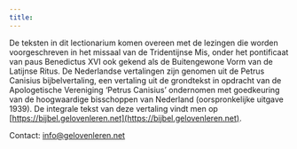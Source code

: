 ```yaml
---
title:
---
```


<style type="text/css" rel="stylesheet">
a { background: none !important; } /* remove underline */
</style>

De teksten in dit lectionarium komen overeen met de lezingen die worden voorgeschreven in het missaal van de Tridentijnse Mis, onder het pontificaat van paus Benedictus XVI ook gekend als de Buitengewone Vorm van de Latijnse Ritus. De Nederlandse vertalingen zijn genomen uit de Petrus Canisius bijbelvertaling, een vertaling uit de grondtekst in opdracht van de Apologetische Vereniging ‘Petrus Canisius’ ondernomen met goedkeuring van de hoogwaardige bisschoppen van Nederland (oorspronkelijke uitgave 1939). De integrale tekst van deze vertaling vindt men op [https://bijbel.gelovenleren.net](https://bijbel.gelovenleren.net).

Contact: <a href="mailto:info@gelovenleren.net">info@gelovenleren.net</a>
